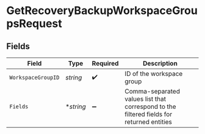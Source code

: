 # GetRecoveryBackupWorkspaceGroupsRequest


## Fields

| Field                                                                                    | Type                                                                                     | Required                                                                                 | Description                                                                              |
| ---------------------------------------------------------------------------------------- | ---------------------------------------------------------------------------------------- | ---------------------------------------------------------------------------------------- | ---------------------------------------------------------------------------------------- |
| `WorkspaceGroupID`                                                                       | *string*                                                                                 | :heavy_check_mark:                                                                       | ID of the workspace group                                                                |
| `Fields`                                                                                 | **string*                                                                                | :heavy_minus_sign:                                                                       | Comma-separated values list that correspond to the filtered fields for returned entities |